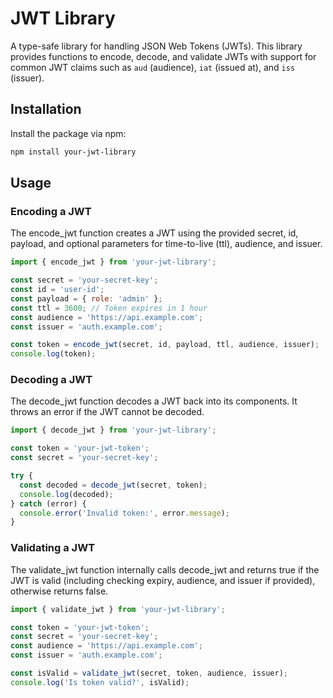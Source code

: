 # JWT Library

A type-safe library for handling JSON Web Tokens (JWTs). This library provides functions to encode, decode, and validate JWTs with support for common JWT claims such as `aud` (audience), `iat` (issued at), and `iss` (issuer).

## Installation

Install the package via npm:

```bash
npm install your-jwt-library
```

## Usage
### Encoding a JWT
The encode_jwt function creates a JWT using the provided secret, id, payload, and optional parameters for time-to-live (ttl), audience, and issuer.
```javascript
import { encode_jwt } from 'your-jwt-library';

const secret = 'your-secret-key';
const id = 'user-id';
const payload = { role: 'admin' };
const ttl = 3600; // Token expires in 1 hour
const audience = 'https://api.example.com';
const issuer = 'auth.example.com';

const token = encode_jwt(secret, id, payload, ttl, audience, issuer);
console.log(token);
```
### Decoding a JWT
The decode_jwt function decodes a JWT back into its components. It throws an error if the JWT cannot be decoded.
```javascript
import { decode_jwt } from 'your-jwt-library';

const token = 'your-jwt-token';
const secret = 'your-secret-key';

try {
  const decoded = decode_jwt(secret, token);
  console.log(decoded);
} catch (error) {
  console.error('Invalid token:', error.message);
}
```
### Validating a JWT
The validate_jwt function internally calls decode_jwt and returns true if the JWT is valid (including checking expiry, audience, and issuer if provided), otherwise returns false.

```javascript
import { validate_jwt } from 'your-jwt-library';

const token = 'your-jwt-token';
const secret = 'your-secret-key';
const audience = 'https://api.example.com';
const issuer = 'auth.example.com';

const isValid = validate_jwt(secret, token, audience, issuer);
console.log('Is token valid?', isValid);
```